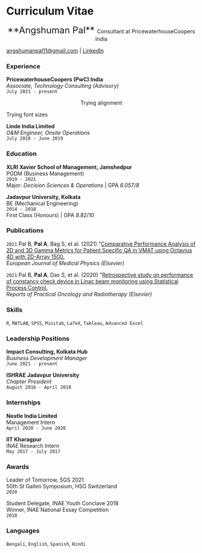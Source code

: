 # Curriculum Vitae

<p align="center">
<font size="5"> **Angshuman Pal** </font>
Consultant at PricewaterhouseCoopers India
</p>

<div id="webaddress">
<a href="angshumanpal11@gmail.com">angshumanpal11@gmail.com</a>
| <a href="https://www.linkedin.com/in/angshumanpal11/">LinkedIn</a>
</div>


### Experience

__PricewaterhouseCoopers (PwC) India__<br/>
*Associate, Technology Consulting (Advisory)*<br/>
`July 2021 - present`<br/>
<span style="font-family:Papyrus; font-size:0.5;">What I do at PwC</span>

<p align="center">
    Trying alignment
</p>

  Trying font sizes </font> 

__Linde India Limited__<br/>
*O&M Engineer, Onsite Operations*<br/>
`July 2018 - June 2019`<br/>

### Education

__XLRI Xavier School of Management, Jamshedpur__<br/>
PGDM (Business Management)<br/>
`2019 - 2021`<br/>
Major: *Decision Sciences & Operations* | GPA *6.057/8*

__Jadavpur University, Kolkata__<br/>
BE (Mechanical Engineering)<br/>
`2014 - 2018`<br/>
First Class (Honours) | GPA *8.82/10*


### Publications

`2021`
Pal B, **Pal A**, Bag S, et al. (2021) "[Comparative Performance Analysis of 2D and 3D Gamma Metrics for Patient Specific QA in VMAT using Octavius 4D with 2D-Array 1500.](https://www.sciencedirect.com/science/article/abs/pii/S1120179721003264)<br/>
*European Journal of Medical Physics (Elsevier)*

`2021`
Pal B, **Pal A**, Das S, et al. (2020) "[Retrospective study on performance of constancy check device in Linac beam monitoring using Statistical Process Control.](https://www.sciencedirect.com/science/article/pii/S1507136719301026)<br/>
*Reports of Practical Oncology and Radiotherapy (Elsevier)*



### Skills

`R`, `MATLAB`, `SPSS`, `Minitab`, `LaTeX`, `Tableau`, `Advanced Excel`


### Leadership Positions

__Impact Consulting, Kolkata Hub__<br/>
*Business Development Manager*<br/>
`June 2021 - present`

__ISHRAE Jadavpur University__<br/>
*Chapter President*<br/>
`August 2016 - April 2018`


### Internships

__Nestle India Limited__<br/>
Management Intern<br/>
`April 2020 - June 2020`

__IIT Kharagpur__<br/>
INAE Research Intern<br/>
`May 2017 - July 2017`


### Awards

Leader of Tomorrow, SGS 2021<br/>
50th St Gallen Symposium, HSG Switzerland<br/>
`2020`

Student Delegate, INAE Youth Conclave 2018<br/>
Winner, INAE National Essay Competition<br/>
`2018`


### Languages

`Bengali`, `English`, `Spanish`, `Hindi`
